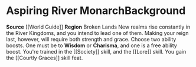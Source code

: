﻿---
ability: null
ability_boost: null
feat: null
id: '59'
name: Aspiring River Monarch
prerequisite: null
rarity: null
skill: null
source: '[[DATABASE/source/World Guide|World Guide]]'
subcategory: regional
trait: null
type: null

---
# Aspiring River Monarch<span class="item-type">Background</span>

**Source** [[World Guide]] 
**Region** Broken Lands
New realms rise constantly in the River Kingdoms, and you intend to lead one of them. Making your reign last, however, will require both strength and grace.
Choose two ability boosts. One must be to **Wisdom** or **Charisma**, and one is a free ability boost.
You're trained in the [[Society]] skill, and the [[Lore]] skill. You gain the [[Courtly Graces]] skill feat.